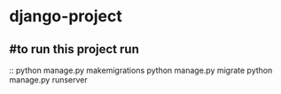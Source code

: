 # django-project
#to run this project 
run
------------
::
  python manage.py makemigrations
  python manage.py migrate
  python manage.py runserver
